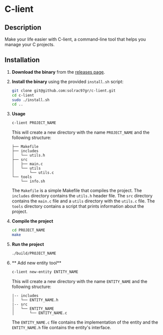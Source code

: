 # C-lient

## Description

Make your life easier with C-lient, a command-line tool that helps you manage your C projects.

## Installation

1. **Download the binary** from the [releases page](https://github.com/solrac97gr/c-lient/releases).

2. **Install the binary** using the provided `install.sh` script:
   ```bash
   git clone git@github.com:solrac97gr/c-lient.git
   cd c-lient
   sudo ./install.sh
   cd ..
    ```
3. **Usage**
    ```bash
    c-lient PROJECT_NAME
    ```
    This will create a new directory with the name `PROJECT_NAME` and the following structure:
    ```
    ├── Makefile
    ├── includes
    │   └── utils.h
    ├── src
    │   ├── main.c
    │   └── utils
    │       └── utils.c
    └── tools
        └── info.sh
    ```
    The `Makefile` is a simple Makefile that compiles the project. The `includes` directory contains the `utils.h` header file. The `src` directory contains the `main.c` file and a `utils` directory with the `utils.c` file. The `tools` directory contains a script that prints information about the project.

4. **Compile the project**
    ```bash
    cd PROJECT_NAME
    make
    ```
5. **Run the project**
    ```bash
    ./build/PROJECT_NAME
    ```
6. ** Add new entity tool**
    ```bash
    c-lient new-entity ENTITY_NAME
    ```
    This will create a new directory with the name `ENTITY_NAME` and the following structure:
    ```
    |-- includes
    │   └── ENTITY_NAME.h
    |-- src
    │   └── ENTITY_NAME
    │       └── ENTITY_NAME.c
    ```
    The `ENTITY_NAME.c` file contains the implementation of the entity and the `ENTITY_NAME.h` file contains the entity's interface.